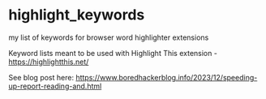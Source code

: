 # highlight_keywords
my list of keywords for browser word highlighter extensions


Keyword lists meant to be used with Highlight This extension - https://highlightthis.net/


See blog post here: https://www.boredhackerblog.info/2023/12/speeding-up-report-reading-and.html
